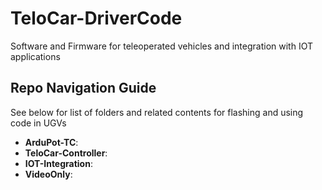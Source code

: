 # TeloCar-DriverCode
Software and Firmware for teleoperated vehicles and integration with IOT applications

## Repo Navigation Guide
See below for list of folders and related contents for flashing and using code in UGVs
- **ArduPot-TC**: 
- **TeloCar-Controller**: 
- **IOT-Integration**: 
- **VideoOnly**: 
